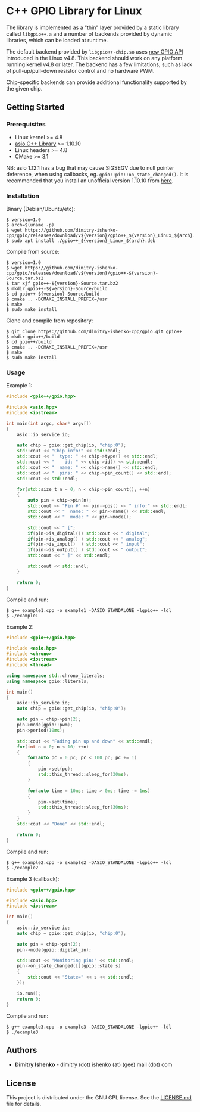 # C++ GPIO Library for Linux

The library is implemented as a "thin" layer provided by a static library called `libgpio++.a` and a number of backends provided by dynamic libraries, which can be loaded at runtime.

The default backend provided by `libgpio++-chip.so` uses [new GPIO API](https://github.com/torvalds/linux/blob/v4.8/include/uapi/linux/gpio.h) introduced in the Linux v4.8. This backend should work on any platform running kernel v4.8 or later. The backend has a few limitations, such as lack of pull-up/pull-down resistor control and no hardware PWM.

Chip-specific backends can provide additional functionality supported by the given chip.

## Getting Started

### Prerequisites

* Linux kernel >= 4.8
* [asio C++ Library](https://think-async.com/) >= 1.10.10
* Linux headers >= 4.8
* CMake >= 3.1

NB: asio 1.12.1 has a bug that may cause SIGSEGV due to null pointer deference, when using callbacks, eg. `gpio::pin::on_state_changed()`. It is recommended that you install an unofficial version 1.10.10 from [here](https://github.com/dimitry-ishenko-cpp/asio/releases/tag/asio-1-10-10).

### Installation

Binary (Debian/Ubuntu/etc):
```console
$ version=1.0
$ arch=$(uname -p)
$ wget https://github.com/dimitry-ishenko-cpp/gpio/releases/download/v${version}/gpio++_${version}_Linux_${arch}.deb
$ sudo apt install ./gpio++_${version}_Linux_${arch}.deb
```

Compile from source:
```console
$ version=1.0
$ wget https://github.com/dimitry-ishenko-cpp/gpio/releases/download/v${version}/gpio++-${version}-Source.tar.bz2
$ tar xjf gpio++-${version}-Source.tar.bz2
$ mkdir gpio++-${version}-Source/build
$ cd gpio++-${version}-Source/build
$ cmake .. -DCMAKE_INSTALL_PREFIX=/usr
$ make
$ sudo make install
```

Clone and compile from repository:
```console
$ git clone https://github.com/dimitry-ishenko-cpp/gpio.git gpio++
$ mkdir gpio++/build
$ cd gpio++/build
$ cmake .. -DCMAKE_INSTALL_PREFIX=/usr
$ make
$ sudo make install
```

### Usage

Example 1:
```cpp
#include <gpio++/gpio.hpp>

#include <asio.hpp>
#include <iostream>

int main(int argc, char* argv[])
{
    asio::io_service io;

    auto chip = gpio::get_chip(io, "chip:0");
    std::cout << "Chip info:" << std::endl;
    std::cout << "  type: " << chip->type() << std::endl;
    std::cout << "    id: " << chip->id() << std::endl;
    std::cout << "  name: " << chip->name() << std::endl;
    std::cout << "  pins: " << chip->pin_count() << std::endl;
    std::cout << std::endl;

    for(std::size_t n = 0; n < chip->pin_count(); ++n)
    {
        auto pin = chip->pin(n);
        std::cout << "Pin #" << pin->pos() << " info:" << std::endl;
        std::cout << "  name: " << pin->name() << std::endl;
        std::cout << "  mode: " << pin->mode();

        std::cout << " [";
        if(pin->is_digital()) std::cout << " digital";
        if(pin->is_analog() ) std::cout << " analog";
        if(pin->is_input()  ) std::cout << " input";
        if(pin->is_output() ) std::cout << " output";
        std::cout << " ]" << std::endl;

        std::cout << std::endl;
    }

    return 0;
}
```

Compile and run:
```console
$ g++ example1.cpp -o example1 -DASIO_STANDALONE -lgpio++ -ldl
$ ./example1
```

Example 2:
```cpp
#include <gpio++/gpio.hpp>

#include <asio.hpp>
#include <chrono>
#include <iostream>
#include <thread>

using namespace std::chrono_literals;
using namespace gpio::literals;

int main()
{
    asio::io_service io;
    auto chip = gpio::get_chip(io, "chip:0");

    auto pin = chip->pin(2);
    pin->mode(gpio::pwm);
    pin->period(10ms);

    std::cout << "Fading pin up and down" << std::endl;
    for(int n = 0; n < 10; ++n)
    {
        for(auto pc = 0_pc; pc < 100_pc; pc += 1)
        {
            pin->set(pc);
            std::this_thread::sleep_for(30ms);
        }

        for(auto time = 10ms; time > 0ms; time -= 1ms)
        {
            pin->set(time);
            std::this_thread::sleep_for(30ms);
        }
    }
    std::cout << "Done" << std::endl;

    return 0;
}
```

Compile and run:
```console
$ g++ example2.cpp -o example2 -DASIO_STANDALONE -lgpio++ -ldl
$ ./example2
```

Example 3 (callback):
```cpp
#include <gpio++/gpio.hpp>

#include <asio.hpp>
#include <iostream>

int main()
{
    asio::io_service io;
    auto chip = gpio::get_chip(io, "chip:0");

    auto pin = chip->pin(2);
    pin->mode(gpio::digital_in);

    std::cout << "Monitoring pin:" << std::endl;
    pin->on_state_changed([](gpio::state s)
    {
        std::cout << "State=" << s << std::endl;
    });

    io.run();
    return 0;
}
```

Compile and run:
```console
$ g++ example3.cpp -o example3 -DASIO_STANDALONE -lgpio++ -ldl
$ ./example3
```

## Authors

* **Dimitry Ishenko** - dimitry (dot) ishenko (at) (gee) mail (dot) com

## License

This project is distributed under the GNU GPL license. See the
[LICENSE.md](LICENSE.md) file for details.
